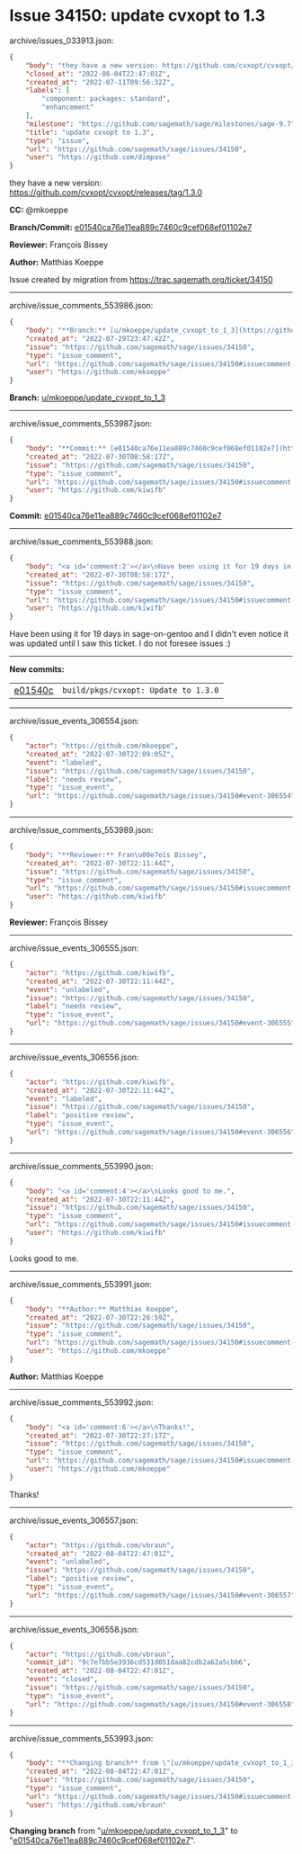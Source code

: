 # Issue 34150: update cvxopt to 1.3

archive/issues_033913.json:
```json
{
    "body": "they have a new version: https://github.com/cvxopt/cvxopt/releases/tag/1.3.0\n\n**CC:**  @mkoeppe\n\n**Branch/Commit:** [e01540ca76e11ea889c7460c9cef068ef01102e7](https://github.com/sagemath/sagetrac-mirror/commit/e01540ca76e11ea889c7460c9cef068ef01102e7)\n\n**Reviewer:** Fran\u00e7ois Bissey\n\n**Author:** Matthias Koeppe\n\nIssue created by migration from https://trac.sagemath.org/ticket/34150\n\n",
    "closed_at": "2022-08-04T22:47:01Z",
    "created_at": "2022-07-11T09:56:32Z",
    "labels": [
        "component: packages: standard",
        "enhancement"
    ],
    "milestone": "https://github.com/sagemath/sage/milestones/sage-9.7",
    "title": "update cvxopt to 1.3",
    "type": "issue",
    "url": "https://github.com/sagemath/sage/issues/34150",
    "user": "https://github.com/dimpase"
}
```
they have a new version: https://github.com/cvxopt/cvxopt/releases/tag/1.3.0

**CC:**  @mkoeppe

**Branch/Commit:** [e01540ca76e11ea889c7460c9cef068ef01102e7](https://github.com/sagemath/sagetrac-mirror/commit/e01540ca76e11ea889c7460c9cef068ef01102e7)

**Reviewer:** François Bissey

**Author:** Matthias Koeppe

Issue created by migration from https://trac.sagemath.org/ticket/34150





---

archive/issue_comments_553986.json:
```json
{
    "body": "**Branch:** [u/mkoeppe/update_cvxopt_to_1_3](https://github.com/sagemath/sagetrac-mirror/tree/u/mkoeppe/update_cvxopt_to_1_3)",
    "created_at": "2022-07-29T23:47:42Z",
    "issue": "https://github.com/sagemath/sage/issues/34150",
    "type": "issue_comment",
    "url": "https://github.com/sagemath/sage/issues/34150#issuecomment-553986",
    "user": "https://github.com/mkoeppe"
}
```

**Branch:** [u/mkoeppe/update_cvxopt_to_1_3](https://github.com/sagemath/sagetrac-mirror/tree/u/mkoeppe/update_cvxopt_to_1_3)



---

archive/issue_comments_553987.json:
```json
{
    "body": "**Commit:** [e01540ca76e11ea889c7460c9cef068ef01102e7](https://github.com/sagemath/sagetrac-mirror/commit/e01540ca76e11ea889c7460c9cef068ef01102e7)",
    "created_at": "2022-07-30T08:58:17Z",
    "issue": "https://github.com/sagemath/sage/issues/34150",
    "type": "issue_comment",
    "url": "https://github.com/sagemath/sage/issues/34150#issuecomment-553987",
    "user": "https://github.com/kiwifb"
}
```

**Commit:** [e01540ca76e11ea889c7460c9cef068ef01102e7](https://github.com/sagemath/sagetrac-mirror/commit/e01540ca76e11ea889c7460c9cef068ef01102e7)



---

archive/issue_comments_553988.json:
```json
{
    "body": "<a id='comment:2'></a>\nHave been using it for 19 days in sage-on-gentoo and I didn't even notice it was updated until I saw this ticket. I do not foresee issues :)\n\n---\n**New commits:**\n<table><tr><td><a href=\"https://github.com/sagemath/sagetrac-mirror/commit/e01540ca76e11ea889c7460c9cef068ef01102e7\">e01540c</a></td><td><code>build/pkgs/cvxopt: Update to 1.3.0</code></td></tr></table>\n",
    "created_at": "2022-07-30T08:58:17Z",
    "issue": "https://github.com/sagemath/sage/issues/34150",
    "type": "issue_comment",
    "url": "https://github.com/sagemath/sage/issues/34150#issuecomment-553988",
    "user": "https://github.com/kiwifb"
}
```

<a id='comment:2'></a>
Have been using it for 19 days in sage-on-gentoo and I didn't even notice it was updated until I saw this ticket. I do not foresee issues :)

---
**New commits:**
<table><tr><td><a href="https://github.com/sagemath/sagetrac-mirror/commit/e01540ca76e11ea889c7460c9cef068ef01102e7">e01540c</a></td><td><code>build/pkgs/cvxopt: Update to 1.3.0</code></td></tr></table>




---

archive/issue_events_306554.json:
```json
{
    "actor": "https://github.com/mkoeppe",
    "created_at": "2022-07-30T22:09:05Z",
    "event": "labeled",
    "issue": "https://github.com/sagemath/sage/issues/34150",
    "label": "needs review",
    "type": "issue_event",
    "url": "https://github.com/sagemath/sage/issues/34150#event-306554"
}
```



---

archive/issue_comments_553989.json:
```json
{
    "body": "**Reviewer:** Fran\u00e7ois Bissey",
    "created_at": "2022-07-30T22:11:44Z",
    "issue": "https://github.com/sagemath/sage/issues/34150",
    "type": "issue_comment",
    "url": "https://github.com/sagemath/sage/issues/34150#issuecomment-553989",
    "user": "https://github.com/kiwifb"
}
```

**Reviewer:** François Bissey



---

archive/issue_events_306555.json:
```json
{
    "actor": "https://github.com/kiwifb",
    "created_at": "2022-07-30T22:11:44Z",
    "event": "unlabeled",
    "issue": "https://github.com/sagemath/sage/issues/34150",
    "label": "needs review",
    "type": "issue_event",
    "url": "https://github.com/sagemath/sage/issues/34150#event-306555"
}
```



---

archive/issue_events_306556.json:
```json
{
    "actor": "https://github.com/kiwifb",
    "created_at": "2022-07-30T22:11:44Z",
    "event": "labeled",
    "issue": "https://github.com/sagemath/sage/issues/34150",
    "label": "positive review",
    "type": "issue_event",
    "url": "https://github.com/sagemath/sage/issues/34150#event-306556"
}
```



---

archive/issue_comments_553990.json:
```json
{
    "body": "<a id='comment:4'></a>\nLooks good to me.",
    "created_at": "2022-07-30T22:11:44Z",
    "issue": "https://github.com/sagemath/sage/issues/34150",
    "type": "issue_comment",
    "url": "https://github.com/sagemath/sage/issues/34150#issuecomment-553990",
    "user": "https://github.com/kiwifb"
}
```

<a id='comment:4'></a>
Looks good to me.



---

archive/issue_comments_553991.json:
```json
{
    "body": "**Author:** Matthias Koeppe",
    "created_at": "2022-07-30T22:26:59Z",
    "issue": "https://github.com/sagemath/sage/issues/34150",
    "type": "issue_comment",
    "url": "https://github.com/sagemath/sage/issues/34150#issuecomment-553991",
    "user": "https://github.com/mkoeppe"
}
```

**Author:** Matthias Koeppe



---

archive/issue_comments_553992.json:
```json
{
    "body": "<a id='comment:6'></a>\nThanks!",
    "created_at": "2022-07-30T22:27:17Z",
    "issue": "https://github.com/sagemath/sage/issues/34150",
    "type": "issue_comment",
    "url": "https://github.com/sagemath/sage/issues/34150#issuecomment-553992",
    "user": "https://github.com/mkoeppe"
}
```

<a id='comment:6'></a>
Thanks!



---

archive/issue_events_306557.json:
```json
{
    "actor": "https://github.com/vbraun",
    "created_at": "2022-08-04T22:47:01Z",
    "event": "unlabeled",
    "issue": "https://github.com/sagemath/sage/issues/34150",
    "label": "positive review",
    "type": "issue_event",
    "url": "https://github.com/sagemath/sage/issues/34150#event-306557"
}
```



---

archive/issue_events_306558.json:
```json
{
    "actor": "https://github.com/vbraun",
    "commit_id": "9c7e7bb5e3936cd531d051daa82cdb2a62a5cbb6",
    "created_at": "2022-08-04T22:47:01Z",
    "event": "closed",
    "issue": "https://github.com/sagemath/sage/issues/34150",
    "type": "issue_event",
    "url": "https://github.com/sagemath/sage/issues/34150#event-306558"
}
```



---

archive/issue_comments_553993.json:
```json
{
    "body": "**Changing branch** from \"[u/mkoeppe/update_cvxopt_to_1_3](https://github.com/sagemath/sagetrac-mirror/tree/u/mkoeppe/update_cvxopt_to_1_3)\" to \"[e01540ca76e11ea889c7460c9cef068ef01102e7](https://github.com/sagemath/sagetrac-mirror/commit/e01540ca76e11ea889c7460c9cef068ef01102e7)\".",
    "created_at": "2022-08-04T22:47:01Z",
    "issue": "https://github.com/sagemath/sage/issues/34150",
    "type": "issue_comment",
    "url": "https://github.com/sagemath/sage/issues/34150#issuecomment-553993",
    "user": "https://github.com/vbraun"
}
```

**Changing branch** from "[u/mkoeppe/update_cvxopt_to_1_3](https://github.com/sagemath/sagetrac-mirror/tree/u/mkoeppe/update_cvxopt_to_1_3)" to "[e01540ca76e11ea889c7460c9cef068ef01102e7](https://github.com/sagemath/sagetrac-mirror/commit/e01540ca76e11ea889c7460c9cef068ef01102e7)".
